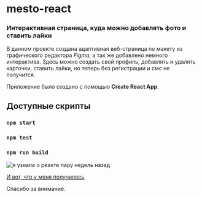 # mesto-react

### Интерактивная страница, куда можно добавлять фото и ставить лайки

В данном проекте создана адаптивная веб-страница по макету из графического редактора _Figma_, а так же добавлено немного интерактива.
Здесь можно создать свой профиль, добавлять и удалять карточки, ставить лайки, но теперь без регистрации и смс не получится.

Приложение было создано с помощью **Create React App**.

## Доступные скрипты

### `npm start`

### `npm test`

### `npm run build`

![я узнала о реакте пару недель назад](https://www.meme-arsenal.com/memes/4ed140b763d544f2ea734d3489f7e1cd.jpg)

[И вот, что у меня получилось](https://react-mesto-auth-mu.vercel.app/)

Спасибо за внимание.
